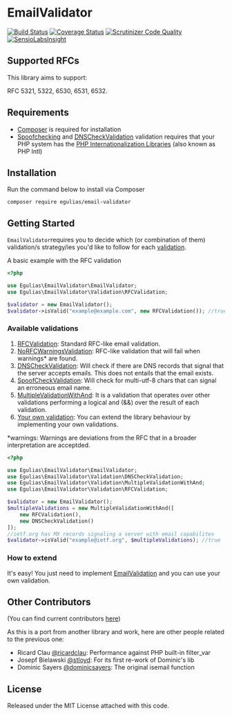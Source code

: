 # EmailValidator

[![Build Status](https://travis-ci.org/egulias/EmailValidator.svg?branch=master)](https://travis-ci.org/egulias/EmailValidator)
[![Coverage Status](https://coveralls.io/repos/egulias/EmailValidator/badge.svg?branch=master)](https://coveralls.io/r/egulias/EmailValidator?branch=master)
[![Scrutinizer Code Quality](https://scrutinizer-ci.com/g/egulias/EmailValidator/badges/quality-score.png?b=master)](https://scrutinizer-ci.com/g/egulias/EmailValidator/?branch=master)
[![SensioLabsInsight](https://insight.sensiolabs.com/projects/22ba6692-9c02-42e5-a65d-1c5696bfffc6/small.png)](https://insight.sensiolabs.com/projects/22ba6692-9c02-42e5-a65d-1c5696bfffc6)

## Supported RFCs ##

This library aims to support:

RFC 5321, 5322, 6530, 6531, 6532.

## Requirements ##

 * [Composer](https://getcomposer.org) is required for installation
 * [Spoofchecking](/src/Validation/SpoofCheckValidation.php) and [DNSCheckValidation](/src/Validation/DNSCheckValidation.php) validation requires that your PHP system has the [PHP Internationalization Libraries](https://php.net/manual/en/book.intl.php) (also known as PHP Intl)

## Installation ##

Run the command below to install via Composer

```shell
composer require egulias/email-validator
```

## Getting Started ##

`EmailValidator`requires you to decide which (or combination of them) validation/s strategy/ies you'd like to follow for each [validation](#available-validations).

A basic example with the RFC validation
```php
<?php

use Egulias\EmailValidator\EmailValidator;
use Egulias\EmailValidator\Validation\RFCValidation;

$validator = new EmailValidator();
$validator->isValid("example@example.com", new RFCValidation()); //true
```


### Available validations ###

1. [RFCValidation](/src/Validation/RFCValidation.php): Standard RFC-like email validation.
2. [NoRFCWarningsValidation](/src/Validation/NoRFCWarningsValidation.php): RFC-like validation that will fail when warnings* are found.
3. [DNSCheckValidation](/src/Validation/DNSCheckValidation.php): Will check if there are DNS records that signal that the server accepts emails. This does not entails that the email exists.
4. [SpoofCheckValidation](/src/Validation/SpoofCheckValidation.php): Will check for multi-utf-8 chars that can signal an erroneous email name.
5. [MultipleValidationWithAnd](/src/Validation/MultipleValidationWithAnd.php): It is a validation that operates over other validations performing a logical and (&&) over the result of each validation.
6. [Your own validation](#how-to-extend): You can extend the library behaviour by implementing your own validations.

*warnings: Warnings are deviations from the RFC that in a broader interpretation are acceptded.

```php
<?php

use Egulias\EmailValidator\EmailValidator;
use Egulias\EmailValidator\Validation\DNSCheckValidation;
use Egulias\EmailValidator\Validation\MultipleValidationWithAnd;
use Egulias\EmailValidator\Validation\RFCValidation;

$validator = new EmailValidator();
$multipleValidations = new MultipleValidationWithAnd([
    new RFCValidation(),
    new DNSCheckValidation()
]);
//ietf.org has MX records signaling a server with email capabilites
$validator->isValid("example@ietf.org", $multipleValidations); //true
```

### How to extend ###

It's easy! You just need to implement [EmailValidation](/src/Validation/EmailValidation.php) and you can use your own validation.


## Other Contributors ##

(You can find current contributors [here](https://github.com/egulias/EmailValidator/graphs/contributors))

As this is a port from another library and work, here are other people related to the previous one:

* Ricard Clau [@ricardclau](https://github.com/ricardclau):      	Performance against PHP built-in filter_var
* Josepf Bielawski [@stloyd](https://github.com/stloyd):      		For its first re-work of Dominic's lib
* Dominic Sayers [@dominicsayers](https://github.com/dominicsayers):  	The original isemail function

## License ##

Released under the MIT License attached with this code.